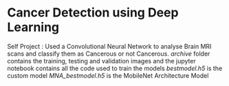 # Cancer Detection using Deep Learning
Self Project : Used a Convolutional Neural Network to analyse Brain MRI scans and classify them as Cancerous or not Cancerous. 
*archive* folder contains the training, testing and validation images and the jupyter notebook contains all the code used to train the models
*bestmodel.h5* is the custom model
*MNA_bestmodel.h5* is the MobileNet Architecture Model 
